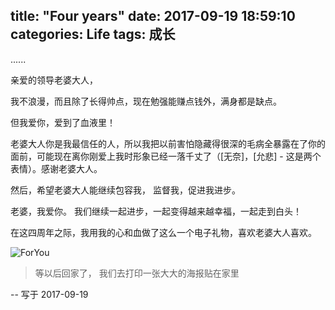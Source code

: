 title: "Four years"
date: 2017-09-19 18:59:10
categories: Life
tags: 成长
---
  ......

<!--more-->
亲爱的领导老婆大人，

我不浪漫，而且除了长得帅点，现在勉强能赚点钱外，满身都是缺点。

但我爱你，爱到了血液里！

老婆大人你是我最信任的人，所以我把以前害怕隐藏得很深的毛病全暴露在了你的面前，可能现在离你刚爱上我时形象已经一落千丈了（[无奈]，[允悲] - 这是两个表情）。感谢老婆大人。

然后，希望老婆大人能继续包容我， 监督我，促进我进步。

老婆，我爱你。 我们继续一起进步，一起变得越来越幸福，一起走到白头！


在这四周年之际，我用我的心和血做了这么一个电子礼物，喜欢老婆大人喜欢。

![ForYou](https://andylee-1258982386.cos.ap-chengdu.myqcloud.com/life/ForYou.jpg)
>等以后回家了， 我们去打印一张大大的海报贴在家里


-- 写于 2017-09-19